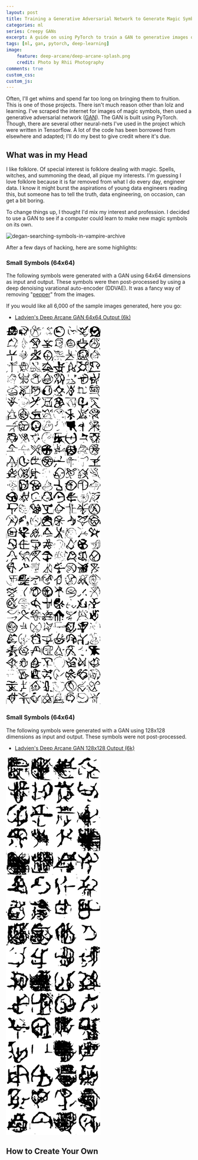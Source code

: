 ```yaml
---
layout: post
title: Training a Generative Adversarial Network to Generate Magic Symbols
categories: ml
series: Creepy GANs
excerpt: A guide on using PyTorch to train a GAN to generative images of magic symbols.
tags: [ml, gan, pytorch, deep-learning]
image: 
    feature: deep-arcane/deep-arcane-splash.png
    credit: Photo by Rhii Photography
comments: true
custom_css:
custom_js: 
---
```

Often, I'll get whims and spend far too long on bringing them to fruition.  This is one of those projects.  There isn't much reason other than lolz and learning.  I've scraped the internet for images of magic symbols, then used a generative adversarial network ([GAN](https://en.wikipedia.org/wiki/Generative_adversarial_network)).  The GAN is built using PyTorch.  Though, there are several other neural-nets I've used in the project which were written in Tensorflow.  A lot of the code has been borrowed from elsewhere and adapted; I'll do my best to give credit where it's due.

## What was in my Head
I like folklore.  Of special interest is folklore dealing with magic.  Spells, witches, and summoning the dead, all pique my interests.  I'm guessing I love folklore because it is far removed from what I do every day, engineer data.  I know it might burst the aspirations of young data engineers reading this, but someone has to tell the truth, data engineering, on occasion, can get a bit boring.

To change things up, I thought I'd mix my interest and profession.  I decided to use a GAN to see if a computer could learn to make new magic symbols on its own.  

![degan-searching-symbols-in-vampire-archive](/images/deep-arcane/thomas_ancient_archives.gif)

After a few days of hacking, here are some highlights:
### Small Symbols (64x64)
The following symbols were generated with a GAN using 64x64 dimensions as input and output.  These symbols were then post-processed by using a deep denoising varational auto-encoder (DDVAE).  It was a fancy way of removing "[pepper](https://en.wikipedia.org/wiki/Salt-and-pepper_noise)" from the images.

If you would like all 6,000 of the sample images generated, here you go:

* [Ladvien's Deep Arcane GAN 64x64 Output (6k)](https://ladvien.com/raw_images/deep-arcane/64x64_cleaned/ladvien-deep-arcane-64x64_cleaned.tar.gz)

![machine-learning-created-magical-symbols-64x64](/raw_images/deep-arcane/deep-arcane-sample-64x64.png)

### Small Symbols (64x64)
The following symbols were generated with a GAN using 128x128 dimensions as input and output.  These symbols were not post-processed.

* [Ladvien's Deep Arcane GAN 128x128 Output (6k)](https://ladvien.com/raw_images/deep-arcane/128x128_cleaned/ladvien-deep-arcane-128x128_dirty.tar.gz)

![machine-learning-created-magical-symbols-128x128](/raw_images/deep-arcane/deep-arcane-sample-128x128.png)


## How to Create Your Own
